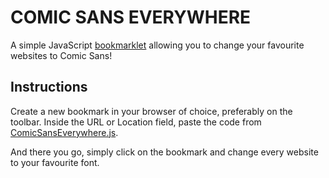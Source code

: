# COMIC SANS EVERYWHERE
A simple JavaScript [bookmarklet](http://en.wikipedia.org/wiki/Bookmarklet) allowing you to change your favourite websites to Comic Sans!

## Instructions
Create a new bookmark in your browser of choice, preferably on the toolbar.  Inside the URL or Location field, paste the code from [ComicSansEverywhere.js](/kyranjamie/ComicSansEverywhere/blob/master/ComicSansEverywhere.js).

And there you go, simply click on the bookmark and change every website to your favourite font.
